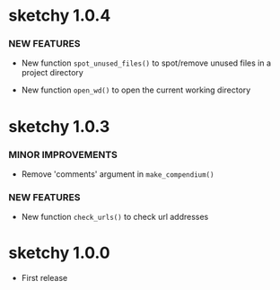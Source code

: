 sketchy 1.0.4
=========================

### NEW FEATURES

* New function `spot_unused_files()` to spot/remove unused files in a project directory

* New function `open_wd()` to open the current working directory

sketchy 1.0.3
=========================

### MINOR IMPROVEMENTS

* Remove 'comments' argument in `make_compendium()`

### NEW FEATURES

* New function `check_urls()` to check url addresses

sketchy 1.0.0
=========================

* First release
